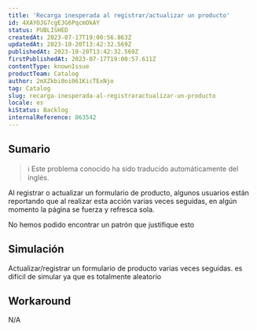 ```yaml
---
title: 'Recarga inesperada al registrar/actualizar un producto'
id: 4XAYOJG7cgEJG6PqcmOkAY
status: PUBLISHED
createdAt: 2023-07-17T19:00:56.863Z
updatedAt: 2023-10-20T13:42:32.569Z
publishedAt: 2023-10-20T13:42:32.569Z
firstPublishedAt: 2023-07-17T19:00:57.611Z
contentType: knownIssue
productTeam: Catalog
author: 2mXZkbi0oi061KicTExNjo
tag: Catalog
slug: recarga-inesperada-al-registraractualizar-un-producto
locale: es
kiStatus: Backlog
internalReference: 863542
---
```


## Sumario

>ℹ️ Este problema conocido ha sido traducido automáticamente del inglés.



Al registrar o actualizar un formulario de producto, algunos usuarios están reportando que al realizar esta acción varias veces seguidas, en algún momento la página se fuerza y refresca sola.

No hemos podido encontrar un patrón que justifique esto


##

## Simulación



Actualizar/registrar un formulario de producto varias veces seguidas.
es difícil de simular ya que es totalmente aleatorio



## Workaround


N/A





